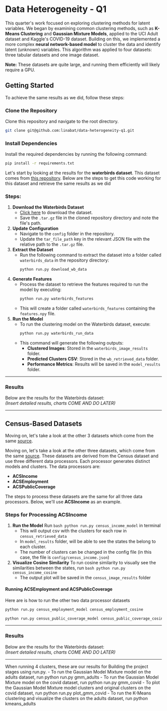# Data Heterogeneity - Q1

This quarter's work focused on exploring clustering methods for latent variables. We began by examining common clustering methods, such as **K-Means Clustering** and **Gaussian Mixture Models**, applied to the UCI Adult dataset and Kaggle's COVID-19 dataset. Building on this, we implemented a more complex **neural network-based model** to cluster the data and identify latent (unknown) variables. This algorithm was applied to four datasets: three tabular datasets and one image dataset.

**Note:** These datasets are quite large, and running them efficiently will likely require a GPU.

## Getting Started

To achieve the same results as we did, follow these steps:

### Clone the Repository

Clone this repository and navigate to the root directory.
```bash
git clone git@github.com:linabat/data-heterogeneity-q1.git
```

### Install Dependencies

Install the required dependencies by running the following command:

```bash
pip install -r requirements.txt
```


Let's start by looking at the results for the **waterbirds dataset**. This dataset comes from [this repository](https://github.com/kohpangwei/group_DRO). Below are the steps to get this code working for this dataset and retrieve the same results as we did
### Steps:
1. **Download the Waterbirds Dataset**  
   - [Click here](https://nlp.stanford.edu/data/dro/waterbird_complete95_forest2water2.tar.gz) to download the dataset.
   - Save the `.tar.gz` file in the cloned repository directory and note the file's path.
2. **Update Configuration**  
   - Navigate to the `config` folder in the repository.
   - Update the `tar_file_path` key in the relevant JSON file with the relative path to the `.tar.gz` file.
3. **Extract the Dataset**  
   - Run the following command to extract the dataset into a folder called `waterbirds_data` in the repository directory:
     ```bash
     python run.py download_wb_data
     ```
4. **Generate Features**  
   - Process the dataset to retrieve the features required to run the model by executing:
     ```bash
     python run.py waterbirds_features
     ```
   - This will create a folder called `waterbirds_features` containing the `features.npy` file.
5. **Run the Model**  
   - To run the clustering model on the Waterbirds dataset, execute:
     ```bash
     python run.py waterbirds_run_data
     ```
   - This command will generate the following outputs:
     - **Clustered Images**: Stored in the `waterbirds_image_results` folder.
     - **Predicted Clusters CSV**: Stored in the `wb_retrieved_data` folder.
     - **Performance Metrics**: Results will be saved in the `model_results` folder.

---

### Results

Below are the results for the Waterbirds dataset:  
*(Insert detailed results, charts COME AND DO LATER)*

---
## Census-Based Datasets

Moving on, let's take a look at the other 3 datasets which come from the same [source](https://github.com/socialfoundations/folktables). 

Moving on, let's take a look at the other three datasets, which come from the same [source](https://github.com/socialfoundations/folktables). These datasets are derived from the Census dataset and use three different data processors. Each processor generates distinct models and clusters. The data processors are: 

- **ACSIncome**
- **ACSEmployment**
- **ACSPublicCoverage**

The steps to process these datasets are the same for all three data processors. Below, we'll use **ACSIncome** as an example.

### Steps for Processing ACSIncome

1. **Run the Model** 
   Run ```bash python run.py census_income_model``` in terminal
    - This will output csv with the clusters for each row in `census_retrieved_data`
    - In `model_results` folder, will be able to see the states the belong to each cluster.
    - The number of clusters can be changed in the config file (in this case, the file is `config/census_income.json`)
2. **Visualize Cosine Similarity**
   To run cosine similarity to visually see the similarities between the states, run ```bash python run.py census_income_cosine```
    - The output plot will be saved in the `census_image_results` folder

#### Running ACSEmployment and ACSPublicCoverage
Here are is how to run the other two data processor datasets 
```bash
python run.py census_employment_model census_employment_cosine
```

``` bash
python run.py census_public_coverage_model census_public_coverage_cosine
```
---

### Results

Below are the results for the Waterbirds dataset:  
*(Insert detailed results, charts COME AND DO LATER)*

---
When running 4 clusters, these are our results for
Building the project stages using run.py.
    - To run the Gaussian Model Mixture model on the adults dataset, run python run.py gmm_adults
     - To run the Gaussian Model Mixture model on the covid dataset, run python run.py gmm_covid
     - To plot the Gaussian Model Mixture model clusters and original clusters on the covid dataset, run python run.py plot_gmm_covid
     - To run the K-Means clustering and visualize the clusters on the adults dataset, run python kmeans_adults